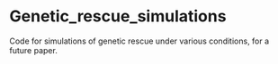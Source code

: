 # Genetic_rescue_simulations
Code for simulations of genetic rescue under various conditions, for a future paper.
